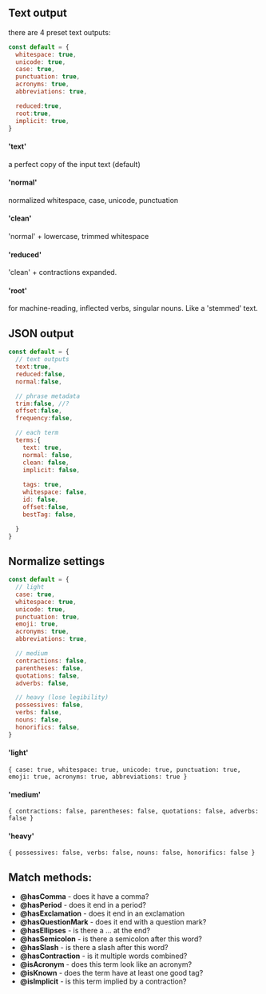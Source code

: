 ## Text output
there are 4 preset text outputs:

```js
const default = {
  whitespace: true,
  unicode: true,
  case: true,
  punctuation: true,
  acronyms: true,
  abbreviations: true,

  reduced:true,
  root:true,
  implicit: true,
}
```

#### 'text'
a perfect copy of the input text (default)
#### 'normal'
normalized whitespace, case, unicode, punctuation
#### 'clean'
'normal' + lowercase, trimmed whitespace
#### 'reduced'
'clean' + contractions expanded.
#### 'root'
for machine-reading, inflected verbs, singular nouns. Like a 'stemmed' text.


## JSON output
```js
const default = {
  // text outputs
  text:true,
  reduced:false,
  normal:false,

  // phrase metadata
  trim:false, //?
  offset:false,
  frequency:false,

  // each term
  terms:{
    text: true,
    normal: false,
    clean: false,
    implicit: false,
    
    tags: true,
    whitespace: false,
    id: false,
    offset:false,
    bestTag: false,

  }
}
```

## Normalize settings
```js
const default = {
  // light
  case: true,
  whitespace: true,
  unicode: true,
  punctuation: true,
  emoji: true,
  acronyms: true,
  abbreviations: true,

  // medium
  contractions: false,
  parentheses: false,
  quotations: false,
  adverbs: false,

  // heavy (lose legibility)
  possessives: false,
  verbs: false,
  nouns: false,
  honorifics: false,
}
```
#### 'light'
`{ case: true, whitespace: true, unicode: true, punctuation: true, emoji: true, acronyms: true, abbreviations: true }`

#### 'medium'
`{ contractions: false, parentheses: false, quotations: false, adverbs: false }`

#### 'heavy'
`{ possessives: false, verbs: false, nouns: false, honorifics: false }`


## Match methods:

- **@hasComma** - does it have a comma?
- **@hasPeriod** - does it end in a period?
- **@hasExclamation** - does it end in an exclamation
- **@hasQuestionMark** - does it end with a question mark?
- **@hasEllipses** - is there a ... at the end?
- **@hasSemicolon** - is there a semicolon after this word?
- **@hasSlash** - is there a slash after this word?
- **@hasContraction** - is it multiple words combined?
- **@isAcronym** - does this term look like an acronym?
- **@isKnown** - does the term have at least one good tag?
- **@isImplicit** - is this term implied by a contraction?